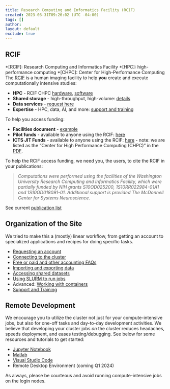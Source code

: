 ```yaml
---
title: Research Computing and Informatics Facility (RCIF)
created: 2023-03-31T09:26:02 (UTC -04:00)
tags: []
author: 
layout: default
exclude: true
---
```


## RCIF
*[RCIF]: Research Computing and Informatics Facility
*[HPC]: high-performance computing
*[CHPC]: Center for High-Performance Computing
The [RCIF](https://www.mir.wustl.edu/research/core-resources/research-computing-and-informatics-facility/) is a human imaging facility to help **you** create and execute computationally intensive studies:
- **HPC** - RCIF CHPC [hardware](system-info/hpc-hardware.md), [software](software/software.md)
- **Shared storage** - high-throughput, high-volume: [details](getting-started/storage-systems.md)
- **Data services** - [request here](getting-started/rcif-shared-datasets.md)
- **Expertise** - HPC, data, AI, and more: [support and training](getting-started/training-and-support.md)

To help you access funding:
- **Facilities document** - [example](system-info/facilities-doc.md)
- **Pilot funds** - available to anyone using the RCIF: [here](https://www.mir.wustl.edu/research/core-resources/pilot-funds/)
- **ICTS JIT Funds** - available to anyone using the RCIF: [here](https://icts.wustl.edu/funding/just-in-time-jit/) - note: we are listed as the “Center for High Performance Computing (CHPC)” in the [PDF](https://wustl.box.com/s/umpd5cel70codg1x0wpxf599p4p8827a).

To help the RCIF access funding, we need you, the users, to cite the RCIF in your publications:

> _Computations were performed using the facilities of the Washington University Research Computing and Informatics Facility, which were partially funded by NIH grants S10OD025200, 1S10RR022984-01A1 and 1S10OD018091-01. Additional support is provided The McDonnell Center for Systems Neuroscience._

See current [publication list](publications.md)

## Organization of the Site
We tried to make this a (mostly) linear workflow, from getting an account to specialized applications and recipes for doing specific tasks.
- [Requesting an account](getting-started/applying-for-a-user-account.md)
- [Connecting to the cluster](getting-started/connect-to-login-nodes.md)
- [Free or paid and other accounting FAQs](getting-started/faqs-accounting.md)
- [Importing and exporting data](getting-started/import-export-data.md)
- [Accessing shared datasets](getting-started/rcif-shared-datasets.md)
- [Using SLURM to run jobs](getting-started/slurm-basics.md)
- Advanced: [Working with containers](getting-started/working-with-containers.md)
- [Support and Training](getting-started/training-and-support.md)

## Remote Development
We encourage you to utilize the cluster not just for your compute-intensive jobs, but also for one-off tasks and day-to-day development activities. We believe that developing your cluster jobs _on_ the cluster reduces headaches, speeds deployment, and eases testing/debugging. See below for some resources and tutorials to get started:

- [Jupyter Notebook](software/jupyter-notebook.md)
- [Matlab](software/matlabinteractive.md)
- [Visual Studio Code](software/visual-studio-code.md)
- Remote Desktop Environment (coming Q1 2024)

As always, please be courteous and avoid running compute-intensive jobs on the login nodes.
